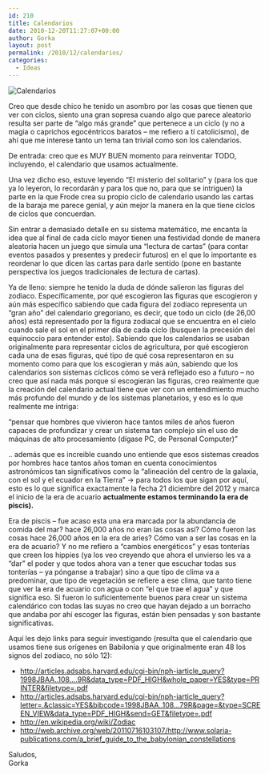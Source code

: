 ```yaml
---
id: 210
title: Calendarios
date: 2010-12-20T11:27:07+00:00
author: Gorka
layout: post
permalink: /2010/12/calendarios/
categories:
  - Ideas
---
```

<img style="margin: auto;" src="/wp-content/uploads/2010/12/calendario-48-simbolos-zodiaco.jpg" alt="Calendarios" />

Creo que desde chico he tenido un asombro por las cosas que tienen que ver con ciclos, siento una gran sopresa cuando algo que parece aleatorio resulta ser parte de “algo más grande” que pertenece a un ciclo (y no a magia o caprichos egocéntricos baratos – me refiero a tí catolicismo), de ahí que me interese tanto un tema tan trivial como son los calendarios.

De entrada: creo que es MUY BUEN momento para reinventar TODO, incluyendo, el calendario que usamos actualmente.

Una vez dicho eso, estuve leyendo “El misterio del solitario” y (para los que ya lo leyeron, lo recordarán y para los que no, para que se intriguen) la parte en la que Frode crea su propio ciclo de calendario usando las cartas de la baraja me parece genial, y aún mejor la manera en la que tiene ciclos de ciclos que concuerdan.

Sin entrar a demasiado detalle en su sistema matemático, me encanta la idea que al final de cada ciclo mayor tienen una festividad donde de manera aleatoria hacen un juego que simula una “lectura de cartas” (para contar eventos pasados y presentes y predecir futuros) en el que lo importante es reordenar lo que dicen las cartas para darle sentido (pone en bastante perspectiva los juegos tradicionales de lectura de cartas).

Ya de lleno: siempre he tenido la duda de dónde salieron las figuras del zodiaco. Específicamente, por qué escogieron las figuras que escogieron y aún más específico sabiendo que cada figura del zodiaco representa un “gran año” del calendario gregoriano, es decir, que todo un ciclo (de 26,00 años) está representado por la figura zodiacal que se encuentra en el cielo cuando sale el sol en el primer día de cada ciclo (busquen la precesión del equinoccio para entender esto). Sabiendo que los calendarios se usaban originalmente para representar ciclos de agricultura, por qué escogieron cada una de esas figuras, qué tipo de qué cosa representaron en su momento como para que los escogieran y más aún, sabiendo que los calendarios son sistemas cíclicos cómo se verá reflejado eso a futuro – no creo que así nada más porque sí escogieran las figuras, creo realmente que la creación del calendario actual tiene que ver con un entendimiento mucho más profundo del mundo y de los sistemas planetarios, y eso es lo que realmente me intriga:

“pensar que hombres que vivieron hace tantos miles de años fueron capaces de profundizar y crear un sistema tan complejo sin el uso de máquinas de alto procesamiento (dígase PC, de Personal Computer)”

.. además que es increible cuando uno entiende que esos sistemas creados por hombres hace tantos años toman en cuenta conocimientos astronómicos tan significativos como la “alineación del centro de la galaxia, con el sol y el ecuador en la Tierra” -> para todos los que sigan por aquí, esto es lo que significa exactamente la fecha 21 diciembre del 2012 y marca el inicio de la era de acuario **actualmente estamos terminando la era de piscis).**

Era de piscis – fue acaso esta una era marcada por la abundancia de comida del mar? hace 26,000 años no eran las cosas así? Cómo fueron las cosas hace 26,000 años en la era de aries? Cómo van a ser las cosas en la era de acuario? Y no me refiero a “cambios energéticos” y esas tonterías que creen los hippies (ya los veo creyendo que ahora el unvierso les va a “dar” el poder y que todos ahora van a tener que escuchar todas sus tonterías – ya pónganse a trabajar) sino a que tipo de clima va a predominar, que tipo de vegetación se refiere a ese clima, que tanto tiene que ver la era de acuario con agua o con “el que trae el agua” y que significa eso. Si fueron lo suficientemente buenos para crear un sistema calendárico con todas las suyas no creo que hayan dejado a un borracho que andaba por ahí escoger las figuras, están bien pensadas y son bastante significativas.

Aquí les dejo links para seguir investigando (resulta que el calendario que usamos tiene sus orígenes en Babilonia y que originalmente eran 48 los signos del zodiaco, no sólo 12):

- http://articles.adsabs.harvard.edu/cgi-bin/nph-iarticle_query?1998JBAA..108....9R&data_type=PDF_HIGH&whole_paper=YES&type=PRINTER&filetype=.pdf
- http://articles.adsabs.harvard.edu/cgi-bin/nph-iarticle_query?letter=.&classic=YES&bibcode=1998JBAA..108...79R&page=&type=SCREEN_VIEW&data_type=PDF_HIGH&send=GET&filetype=.pdf
- http://en.wikipedia.org/wiki/Zodiac
- http://web.archive.org/web/20110716103107/http://www.solaria-publications.com/a_brief_guide_to_the_babylonian_constellations

Saludos,<br />
Gorka

